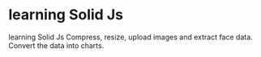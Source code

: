 # learning Solid Js
learning Solid Js
Compress, resize, upload images and extract face data.
Convert the data into charts.